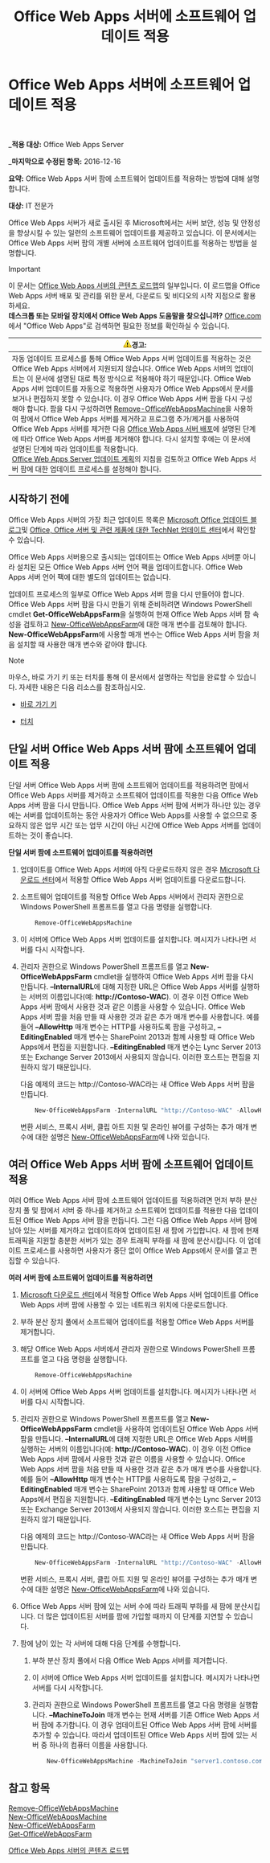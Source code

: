 ﻿---
title: Office Web Apps 서버에 소프트웨어 업데이트 적용
TOCTitle: Office Web Apps 서버에 소프트웨어 업데이트 적용
ms:assetid: 5d15dbd9-374e-422a-a870-43270dd0a2db
ms:mtpsurl: https://technet.microsoft.com/ko-kr/library/JJ966220(v=office.15)
ms:contentKeyID: 51658427
ms.date: 12/18/2017
mtps_version: v=office.15
ms.translationtype: HT
---

# Office Web Apps 서버에 소프트웨어 업데이트 적용

 

_**적용 대상:** Office Web Apps Server

_**마지막으로 수정된 항목:** 2016-12-16

**요약:** Office Web Apps 서버 팜에 소프트웨어 업데이트를 적용하는 방법에 대해 설명합니다.

**대상:** IT 전문가

Office Web Apps 서버가 새로 출시된 후 Microsoft에서는 서버 보안, 성능 및 안정성을 향상시킬 수 있는 일련의 소프트웨어 업데이트를 제공하고 있습니다. 이 문서에서는 Office Web Apps 서버 팜의 개별 서버에 소프트웨어 업데이트를 적용하는 방법을 설명합니다.


> [!IMPORTANT]
> 이 문서는 <A href="content-roadmap-for-office-web-apps-server.md">Office Web Apps 서버의 콘텐츠 로드맵</A>의 일부입니다. 이 로드맵을 Office Web Apps 서버 배포 및 관리를 위한 문서, 다운로드 및 비디오의 시작 지점으로 활용하세요.<BR><STRONG>데스크톱 또는 모바일 장치에서 Office Web Apps 도움말을 찾으십니까?</STRONG> <A href="http://go.microsoft.com/fwlink/p/?linkid=324961">Office.com</A>에서 "Office Web Apps"로 검색하면 필요한 정보를 확인하실 수 있습니다.



<table>
<thead>
<tr class="header">
<th><img src="images/JJ966220.warning(Office.15).gif" title="경고" alt="경고" /><strong>경고:</strong></th>
</tr>
</thead>
<tbody>
<tr class="odd">
<td>자동 업데이트 프로세스를 통해 Office Web Apps 서버 업데이트를 적용하는 것은 Office Web Apps 서버에서 지원되지 않습니다. Office Web Apps 서버의 업데이트는 이 문서에 설명된 대로 특정 방식으로 적용해야 하기 때문입니다. Office Web Apps 서버 업데이트를 자동으로 적용하면 사용자가 Office Web Apps에서 문서를 보거나 편집하지 못할 수 있습니다. 이 경우 Office Web Apps 서버 팜을 다시 구성해야 합니다. 팜을 다시 구성하려면 <a href="https://docs.microsoft.com/en-us/powershell/module/officewebapps/remove-officewebappsmachine?view=officewebapps-ps">Remove-OfficeWebAppsMachine</a>을 사용하여 팜에서 Office Web Apps 서버를 제거하고 프로그램 추가/제거를 사용하여 Office Web Apps 서버를 제거한 다음 <a href="deploy-office-web-apps-server.md">Office Web Apps 서버 배포</a>에 설명된 단계에 따라 Office Web Apps 서버를 제거해야 합니다. 다시 설치할 후에는 이 문서에 설명된 단계에 따라 업데이트를 적용합니다.<br />
<a href="plan-office-web-apps-server.md">Office Web Apps Server 업데이트 계획</a>의 지침을 검토하고 Office Web Apps 서버 팜에 대한 업데이트 프로세스를 설정해야 합니다.</td>
</tr>
</tbody>
</table>


## 시작하기 전에

Office Web Apps 서버의 가장 최근 업데이트 목록은 [Microsoft Office 업데이트 블로그](http://go.microsoft.com/fwlink/p/?linkid=280269)및 [Office, Office 서버 및 관련 제품에 대한 TechNet 업데이트 센터](http://go.microsoft.com/fwlink/p/?linkid=280271)에서 확인할 수 있습니다.

Office Web Apps 서버용으로 출시되는 업데이트는 Office Web Apps 서버뿐 아니라 설치된 모든 Office Web Apps 서버 언어 팩을 업데이트합니다. Office Web Apps 서버 언어 팩에 대한 별도의 업데이트는 없습니다.

업데이트 프로세스의 일부로 Office Web Apps 서버 팜을 다시 만들어야 합니다. Office Web Apps 서버 팜을 다시 만들기 위해 준비하려면 Windows PowerShell cmdlet **Get-OfficeWebAppsFarm**을 실행하여 현재 Office Web Apps 서버 팜 속성을 검토하고 [New-OfficeWebAppsFarm](https://docs.microsoft.com/en-us/powershell/module/officewebapps/new-officewebappsfarm?view=officewebapps-ps)에 대한 매개 변수를 검토해야 합니다. **New-OfficeWebAppsFarm**에 사용할 매개 변수는 Office Web Apps 서버 팜을 처음 설치할 때 사용한 매개 변수와 같아야 합니다.


> [!NOTE]
> 마우스, 바로 가기 키 또는 터치를 통해 이 문서에서 설명하는 작업을 완료할 수 있습니다. 자세한 내용은 다음 리소스를 참조하십시오. 
> <UL>
> <LI>
> <P><A href="http://go.microsoft.com/fwlink/p/?linkid=249150">바로 가기 키</A></P>
> <LI>
> <P><A href="http://go.microsoft.com/fwlink/p/?linkid=249151">터치</A></P></LI></UL>



## 단일 서버 Office Web Apps 서버 팜에 소프트웨어 업데이트 적용

단일 서버 Office Web Apps 서버 팜에 소프트웨어 업데이트를 적용하려면 팜에서 Office Web Apps 서버를 제거하고 소프트웨어 업데이트를 적용한 다음 Office Web Apps 서버 팜을 다시 만듭니다. Office Web Apps 서버 팜에 서버가 하나만 있는 경우에는 서버를 업데이트하는 동안 사용자가 Office Web Apps를 사용할 수 없으므로 중요하지 않은 업무 시간 또는 업무 시간이 아닌 시간에 Office Web Apps 서버를 업데이트하는 것이 좋습니다.

**단일 서버 팜에 소프트웨어 업데이트를 적용하려면**

1.  업데이트를 Office Web Apps 서버에 아직 다운로드하지 않은 경우 [Microsoft 다운로드 센터](http://go.microsoft.com/fwlink/p/?linkid=280274)에서 적용할 Office Web Apps 서버 업데이트를 다운로드합니다.

2.  소프트웨어 업데이트를 적용할 Office Web Apps 서버에서 관리자 권한으로 Windows PowerShell 프롬프트를 열고 다음 명령을 실행합니다.
    
    ```PowerShell
        Remove-OfficeWebAppsMachine
    ```

3.  이 서버에 Office Web Apps 서버 업데이트를 설치합니다. 메시지가 나타나면 서버를 다시 시작합니다.

4.  관리자 권한으로 Windows PowerShell 프롬프트를 열고 **New-OfficeWebAppsFarm** cmdlet을 실행하여 Office Web Apps 서버 팜을 다시 만듭니다. **–InternalURL**에 대해 지정한 URL은 Office Web Apps 서버를 실행하는 서버의 이름입니다(예: **http://Contoso-WAC**). 이 경우 이전 Office Web Apps 서버 팜에서 사용한 것과 같은 이름을 사용할 수 있습니다. Office Web Apps 서버 팜을 처음 만들 때 사용한 것과 같은 추가 매개 변수를 사용합니다. 예를 들어 **–AllowHttp** 매개 변수는 HTTP를 사용하도록 팜을 구성하고, **–EditingEnabled** 매개 변수는 SharePoint 2013과 함께 사용할 때 Office Web Apps에서 편집을 지원합니다. **–EditingEnabled** 매개 변수는 Lync Server 2013 또는 Exchange Server 2013에서 사용되지 않습니다. 이러한 호스트는 편집을 지원하지 않기 때문입니다.
    
    다음 예제의 코드는 http://Contoso-WAC라는 새 Office Web Apps 서버 팜을 만듭니다.
    
    ```PowerShell
        New-OfficeWebAppsFarm -InternalURL "http://Contoso-WAC" -AllowHttp -EditingEnabled
    ```
    
    변환 서비스, 프록시 서버, 클립 아트 지원 및 온라인 뷰어를 구성하는 추가 매개 변수에 대한 설명은 [New-OfficeWebAppsFarm](https://docs.microsoft.com/en-us/powershell/module/officewebapps/new-officewebappsfarm?view=officewebapps-ps)에 나와 있습니다.

## 여러 Office Web Apps 서버 팜에 소프트웨어 업데이트 적용

여러 Office Web Apps 서버 팜에 소프트웨어 업데이트를 적용하려면 먼저 부하 분산 장치 풀 및 팜에서 서버 중 하나를 제거하고 소프트웨어 업데이트를 적용한 다음 업데이트된 Office Web Apps 서버 팜을 만듭니다. 그런 다음 Office Web Apps 서버 팜에 남아 있는 서버를 제거하고 업데이트하여 업데이트된 새 팜에 가입합니다. 새 팜에 현재 트래픽을 지원할 충분한 서버가 있는 경우 트래픽 부하를 새 팜에 분산시킵니다. 이 업데이트 프로세스를 사용하면 사용자가 중단 없이 Office Web Apps에서 문서를 열고 편집할 수 있습니다.

**여러 서버 팜에 소프트웨어 업데이트를 적용하려면**

1.  [Microsoft 다운로드 센터](http://go.microsoft.com/fwlink/p/?linkid=280274)에서 적용할 Office Web Apps 서버 업데이트를 Office Web Apps 서버 팜에 사용할 수 있는 네트워크 위치에 다운로드합니다.

2.  부하 분산 장치 풀에서 소프트웨어 업데이트를 적용할 Office Web Apps 서버를 제거합니다.

3.  해당 Office Web Apps 서버에서 관리자 권한으로 Windows PowerShell 프롬프트를 열고 다음 명령을 실행합니다.
    
    ```PowerShell
        Remove-OfficeWebAppsMachine
    ```

4.  이 서버에 Office Web Apps 서버 업데이트를 설치합니다. 메시지가 나타나면 서버를 다시 시작합니다.

5.  관리자 권한으로 Windows PowerShell 프롬프트를 열고 **New-OfficeWebAppsFarm** cmdlet을 사용하여 업데이트된 Office Web Apps 서버 팜을 만듭니다. **–InternalURL**에 대해 지정한 URL은 Office Web Apps 서버를 실행하는 서버의 이름입니다(예: **http://Contoso-WAC**). 이 경우 이전 Office Web Apps 서버 팜에서 사용한 것과 같은 이름을 사용할 수 있습니다. Office Web Apps 서버 팜을 처음 만들 때 사용한 것과 같은 추가 매개 변수를 사용합니다. 예를 들어 **–AllowHttp** 매개 변수는 HTTP를 사용하도록 팜을 구성하고, **–EditingEnabled** 매개 변수는 SharePoint 2013과 함께 사용할 때 Office Web Apps에서 편집을 지원합니다. **–EditingEnabled** 매개 변수는 Lync Server 2013 또는 Exchange Server 2013에서 사용되지 않습니다. 이러한 호스트는 편집을 지원하지 않기 때문입니다.
    
    다음 예제의 코드는 http://Contoso-WAC라는 새 Office Web Apps 서버 팜을 만듭니다.
    
    ```PowerShell
        New-OfficeWebAppsFarm -InternalURL "http://Contoso-WAC" -AllowHttp -EditingEnabled
    ```
    
    변환 서비스, 프록시 서버, 클립 아트 지원 및 온라인 뷰어를 구성하는 추가 매개 변수에 대한 설명은 [New-OfficeWebAppsFarm](https://docs.microsoft.com/en-us/powershell/module/officewebapps/new-officewebappsfarm?view=officewebapps-ps)에 나와 있습니다.

6.  Office Web Apps 서버 팜에 있는 서버 수에 따라 트래픽 부하를 새 팜에 분산시킵니다. 더 많은 업데이트된 서버를 팜에 가입할 때까지 이 단계를 지연할 수 있습니다.

7.  팜에 남이 있는 각 서버에 대해 다음 단계를 수행합니다.
    
    1.  부하 분산 장치 풀에서 다음 Office Web Apps 서버를 제거합니다.
    
    2.  이 서버에 Office Web Apps 서버 업데이트를 설치합니다. 메시지가 나타나면 서버를 다시 시작합니다.
    
    3.  관리자 권한으로 Windows PowerShell 프롬프트를 열고 다음 명령을 실행합니다. **–MachineToJoin** 매개 변수는 현재 서버를 기존 Office Web Apps 서버 팜에 추가합니다. 이 경우 업데이트된 Office Web Apps 서버 팜에 서버를 추가할 수 있습니다. 따라서 업데이트된 Office Web Apps 서버 팜에 있는 서버 중 하나의 컴퓨터 이름을 사용합니다.
        
        ```PowerShell
            New-OfficeWebAppsMachine -MachineToJoin "server1.contoso.com"
        ```

## 참고 항목


[Remove-OfficeWebAppsMachine](https://docs.microsoft.com/en-us/powershell/module/officewebapps/remove-officewebappsmachine?view=officewebapps-ps)  
[New-OfficeWebAppsMachine](https://docs.microsoft.com/en-us/powershell/module/officewebapps/new-officewebappsmachine?view=officewebapps-ps)  
[New-OfficeWebAppsFarm](https://docs.microsoft.com/en-us/powershell/module/officewebapps/new-officewebappsfarm?view=officewebapps-ps)  
[Get-OfficeWebAppsFarm](https://docs.microsoft.com/en-us/powershell/module/officewebapps/get-officewebappsfarm?view=officewebapps-ps)  


[Office Web Apps 서버의 콘텐츠 로드맵](content-roadmap-for-office-web-apps-server.md)  
  

[](content-roadmap-for-office-web-apps-server.md)

